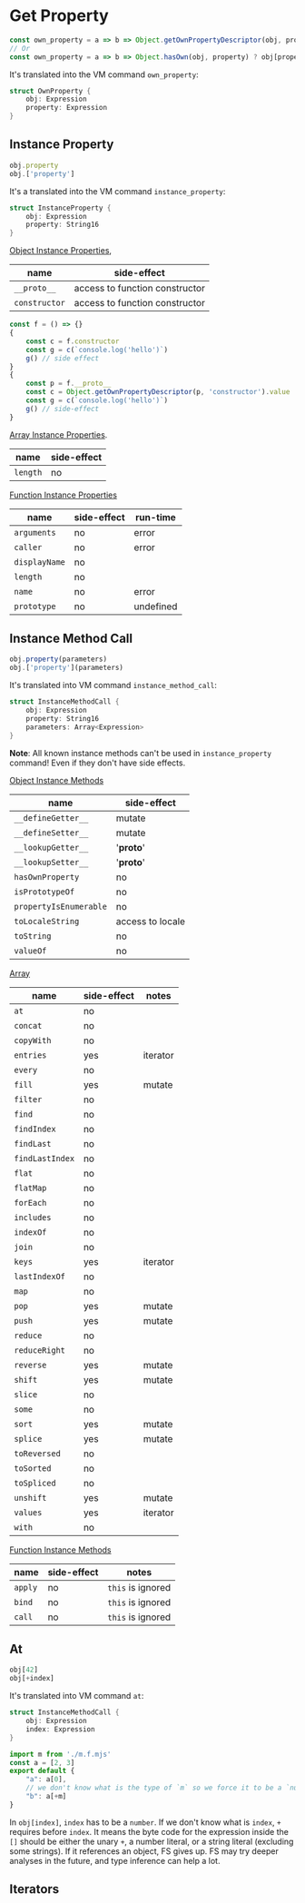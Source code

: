 # Get Property

```js
const own_property = a => b => Object.getOwnPropertyDescriptor(obj, property)?.value
// Or
const own_property = a => b => Object.hasOwn(obj, property) ? obj[property] : void 0
```

It's translated into the VM command `own_property`:

```rust
struct OwnProperty {
    obj: Expression
    property: Expression
}
```

## Instance Property

```js
obj.property
obj.['property']
```

It's a translated into the VM command `instance_property`:

```rust
struct InstanceProperty {
    obj: Expression
    property: String16
}
```

[Object Instance Properties](https://developer.mozilla.org/en-US/docs/Web/JavaScript/Reference/Global_Objects/Object#instance_properties),

|name         |side-effect                   |
|-------------|------------------------------|
|`__proto__`  |access to function constructor|
|`constructor`|access to function constructor|

```js
const f = () => {}
{
    const c = f.constructor
    const g = c(`console.log('hello')`)
    g() // side effect
}
{
    const p = f.__proto__
    const c = Object.getOwnPropertyDescriptor(p, 'constructor').value
    const g = c(`console.log('hello')`)
    g() // side-effect
}
```

[Array Instance Properties](https://developer.mozilla.org/en-US/docs/Web/JavaScript/Reference/Global_Objects/Array#instance_properties).

|name    |side-effect|
|--------|-----------|
|`length`|no         |

[Function Instance Properties](https://developer.mozilla.org/en-US/docs/Web/JavaScript/Reference/Global_Objects/Function#instance_properties)

|name         |side-effect|run-time |
|-------------|-----------|---------|
|`arguments`  |no         |error    |
|`caller`     |no         |error    |
|`displayName`|no         |         |
|`length`     |no         |         |
|`name`       |no         |error    |
|`prototype`  |no         |undefined|

## Instance Method Call

```js
obj.property(parameters)
obj.['property'](parameters)
```

It's translated into VM command `instance_method_call`:

```rust
struct InstanceMethodCall {
    obj: Expression
    property: String16
    parameters: Array<Expression>
}
```

**Note**: All known instance methods can't be used in `instance_property` command! Even if they don't have side effects.

[Object Instance Methods](https://developer.mozilla.org/en-US/docs/Web/JavaScript/Reference/Global_Objects/Object#instance_methods)

|name                  |side-effect     |
|----------------------|----------------|
|`__defineGetter__`    |mutate          |
|`__defineSetter__`    |mutate          |
|`__lookupGetter__`    |'__proto__'     |
|`__lookupSetter__`    |'__proto__'     |
|`hasOwnProperty`      |no              |
|`isPrototypeOf`       |no              |
|`propertyIsEnumerable`|no              |
|`toLocaleString`      |access to locale|
|`toString`            |no              |
|`valueOf`             |no              |

[Array](https://developer.mozilla.org/en-US/docs/Web/JavaScript/Reference/Global_Objects/Array#instance_methods)

|name                  |side-effect|notes   |
|----------------------|-----------|--------|
|`at`                  |no         |        |
|`concat`              |no         |        |
|`copyWith`            |no         |        |
|`entries`             |yes        |iterator|
|`every`               |no         |        |
|`fill`                |yes        |mutate  |
|`filter`              |no         |        |
|`find`                |no         |        |
|`findIndex`           |no         |        |
|`findLast`            |no         |        |
|`findLastIndex`       |no         |        |
|`flat`                |no         |        |
|`flatMap`             |no         |        |
|`forEach`             |no         |        |
|`includes`            |no         |        |
|`indexOf`             |no         |        |
|`join`                |no         |        |
|`keys`                |yes        |iterator|
|`lastIndexOf`         |no         |        |
|`map`                 |no         |        |
|`pop`                 |yes        |mutate  |
|`push`                |yes        |mutate  |
|`reduce`              |no         |        |
|`reduceRight`         |no         |        |
|`reverse`             |yes        |mutate  |
|`shift`               |yes        |mutate  |
|`slice`               |no         |        |
|`some`                |no         |        |
|`sort`                |yes        |mutate  |
|`splice`              |yes        |mutate  |
|`toReversed`          |no         |        |
|`toSorted`            |no         |        |
|`toSpliced`           |no         |        |
|`unshift`             |yes        |mutate  |
|`values`              |yes        |iterator|
|`with`                |no         |        |

[Function Instance Methods](https://developer.mozilla.org/en-US/docs/Web/JavaScript/Reference/Global_Objects/Function#instance_methods)

|name   |side-effect|notes            |
|-------|-----------|-----------------|
|`apply`|no         |`this` is ignored|
|`bind` |no         |`this` is ignored|
|`call` |no         |`this` is ignored|

## At

```js
obj[42]
obj[+index]
```

It's translated into VM command `at`:

```rust
struct InstanceMethodCall {
    obj: Expression
    index: Expression
}
```

```js
import m from './m.f.mjs'
const a = [2, 3]
export default {
    "a": a[0],
    // we don't know what is the type of `m` so we force it to be a `number` or `bigint`.
    "b": a[+m]
}
```

In `obj[index]`, `index` has to be a `number`. If we don't know what is `index`, `+` requires before `index`. It means the byte code for the expression inside the `[]` should be either the unary `+`, a number literal, or a string literal (excluding some strings). If it references an object, FS gives up. FS may try deeper analyses in the future, and type inference can help a lot.

## Iterators
